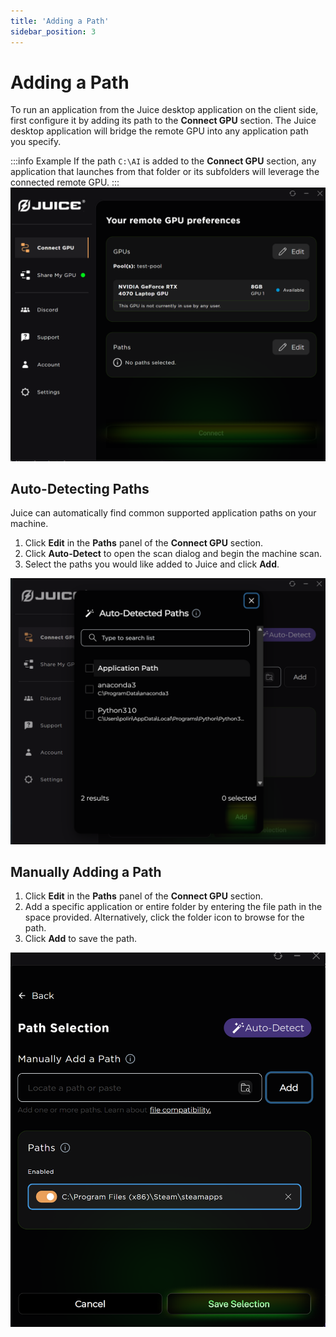 ```yaml
---
title: 'Adding a Path'
sidebar_position: 3
---
```


# Adding a Path

To run an application from the Juice desktop application on the client side, first configure it by adding its path to the **Connect GPU** section. The Juice desktop application will bridge the remote GPU into any application path you specify.

:::info Example
If the path `C:\AI` is added to the **Connect GPU** section, any application that launches from that folder or its subfolders will leverage the connected remote GPU.
:::
![Add Paths](/img/juice/connect_gpu_nopaths.png)


## Auto-Detecting Paths

Juice can automatically find common supported application paths on your machine.

1.  Click **Edit** in the **Paths** panel of the **Connect GPU** section.
2.  Click **Auto-Detect** to open the scan dialog and begin the machine scan.
3.  Select the paths you would like added to Juice and click **Add**.

![Auto-Detect Paths](/img/juice/connect_gpu_paths_autodetect.png)


## Manually Adding a Path

1.  Click **Edit** in the **Paths** panel of the **Connect GPU** section.
2.  Add a specific application or entire folder by entering the file path in the space provided. Alternatively, click the folder icon to browse for the path.
3.  Click **Add** to save the path.

![Manually Add Paths](/img/juice/connect_gpu_path_manual.png)
